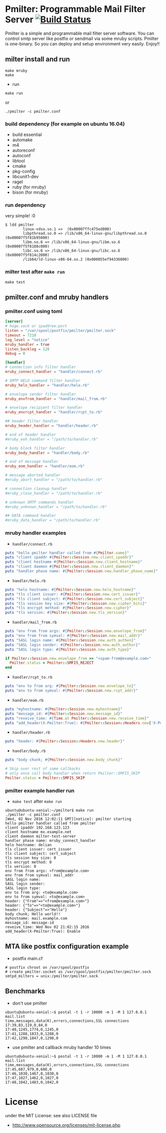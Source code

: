# Pmilter: Programmable Mail Filter Server [![Build Status](https://travis-ci.org/matsumoto-r/pmilter.svg?branch=master)](https://travis-ci.org/matsumoto-r/pmilter)

Pmilter is a simple and programmable mail filter server software. You can control smtp server like postfix or sendmail via some mruby scripts. Pmilter is one-binary. So you can deploy and setup environment very easily. Enjoy!!

## milter install and run

```
make mruby
make
```

- run

```
make run
```

or

```
./pmilter -c pmilter.conf
```

### build dependency (for example on ubuntu 16.04)

- build essential
- automake
- m4
- autoreconf
- autoconf
- libtool
- cmake
- pkg-config
- libcunit1-dev
- ragel
- ruby (for mruby)
- bison (for mruby)

### run dependency

very simple! :0

```
$ ldd pmilter
        linux-vdso.so.1 =>  (0x00007ffc475ed000)
        libpthread.so.0 => /lib/x86_64-linux-gnu/libpthread.so.0 (0x00007f5f81b95000)
        libm.so.6 => /lib/x86_64-linux-gnu/libm.so.6 (0x00007f5f8188c000)
        libc.so.6 => /lib/x86_64-linux-gnu/libc.so.6 (0x00007f5f814c2000)
        /lib64/ld-linux-x86-64.so.2 (0x000055ef94336000)
```

### milter test after `make run`

```
make test
```

## pmilter.conf and mruby handlers

### pmilter.conf using toml

```toml
[server]
# hoge.sock or ipaddree:port
listen = "/var/spool/postfix/pmilter/pmilter.sock"
timeout = 7210
log_level = "notice"
mruby_handler = true
listen_backlog = 128
debug = 0

[handler]
# connection info filter handler
mruby_connect_handler = "handler/connect.rb"

# SMTP HELO command filter handler
mruby_helo_handler = "handler/helo.rb"

# envelope sender filter handler
mruby_envfrom_handler = "handler/mail_from.rb"

# envelope recipient filter handler
mruby_envrcpt_handler = "handler/rcpt_to.rb"

## header filter handler
mruby_header_handler = "handler/header.rb"

# end of header handler
#mruby_eoh_handler = "/path/to/handler.rb"

# body block filter handler
mruby_body_handler = "handler/body.rb"

# end of message handler
mruby_eom_handler = "handler/eom.rb"

# message aborted handler
#mruby_abort_handler = "/path/to/handler.rb"

# connection cleanup handler
#mruby_close_handler = "/path/to/handler.rb"

# unknown SMTP commands handler
#mruby_unknown_handler = "/path/to/handler.rb"

## DATA command handler
#mruby_data_handler = "/path/to/handler.rb"
```

### mruby handler examples

- `handler/connect.rb`

```ruby
puts "hello pmilter handler called from #{Pmilter.name}"
puts "client ipaddr #{Pmilter::Session.new.client_ipaddr}"
puts "client hostname #{Pmilter::Session.new.client_hostname}"
puts "client daemon #{Pmilter::Session.new.client_daemon}"
puts "handler phase name: #{Pmilter::Session.new.handler_phase_name}"
```

- `handler/helo.rb`

```ruby
puts "helo hostname: #{Pmilter::Session.new.helo_hostname}"
puts "tls client issuer: #{Pmilter::Session.new.cert_issuer}"
puts "tls client subject: #{Pmilter::Session.new.cert_subject}"
puts "tls session key size: #{Pmilter::Session.new.cipher_bits}"
puts "tls encrypt method: #{Pmilter::Session.new.cipher}"
puts "tls version: #{Pmilter::Session.new.tls_version}"
```

- `handler/mail_from.rb`

```ruby
puts "env from from args: #{Pmilter::Session.new.envelope_from}"
puts "env from from symval: #{Pmilter::Session.new.mail_addr}"
puts "SASL login name: #{Pmilter::Session.new.auth_authen}"
puts "SASL login sender: #{Pmilter::Session.new.auth_author}"
puts "SASL login type: #{Pmilter::Session.new.auth_type}"

if Pmilter::Session.new.envelope_from == "<spam-from@example.com>"
  Pmilter.status = Pmilter::SMFIS_REJECT
end
```

- `handler/rcpt_to.rb`

```ruby
puts "env to from arg: #{Pmilter::Session.new.envelope_to}"
puts "env to from symval: #{Pmilter::Session.new.rcpt_addr}"
```

- `handler/eom.rb`

```ruby
puts "myhostname: #{Pmilter::Session.new.myhostname}"
puts "message_id: #{Pmilter::Session.new.message_id}"
puts "reveive_time: #{Time.at Pmilter::Session.new.receive_time}"
puts "add_header(X-Pmilter:True): #{Pmilter::Session::Headers.new['X-Pmilter'] = 'Enable'}"
```

- `handler/header.rb`

```ruby
puts "header: #{Pmilter::Session::Headers.new.header}"
```

- `handler/body.rb`

```ruby
puts "body chunk; #{Pmilter::Session.new.body_chunk}"

# Skip over rest of same callbacks
# only once call body handler when return Pmilter::SMFIS_SKIP
Pmilter.status = Pmilter::SMFIS_SKIP
```

### pmilter example handler run

- `make test` after `make run`

```
ubuntu@ubuntu-xenial:~/pmilter$ make run
./pmilter -c pmilter.conf
[Wed, 02 Nov 2016 12:02:11 GMT][notice]: pmilter starting
hello pmilter handler called from pmilter
client ipaddr 192.168.123.123
client hostname mx.example.net
client daemon milter-test-server
handler phase name: mruby_connect_handler
helo hostname: delian
tls client issuer: cert_issuer
tls client subject: cert_subject
tls session key size: 0
tls encrypt method: 0
tls version: 0
env from from args: <from@example.com>
env from from symval: mail_addr
SASL login name:
SASL login sender:
SASL login type:
env to from arg: <to@example.com>
env to from symval: <to@example.com>
header: {"From"=>"<from@example.com>"}
header: {"To"=>"<to@example.com>"}
header: {"Subject"=>"Hello"}
body chunk; Hello world!!
myhostname: mail.example.com
message_id: message-id
reveive_time: Wed Nov 02 21:02:15 2016
add_header(X-Pmilter:True): Enable
```

## MTA like postfix configuration example

- postfix main.cf

```
# postfix chroot on /var/spool/postfix
# create pmilter.socket as /var/spool/postfix/pmilter/pmilter.sock
smtpd_milters = unix:/pmilter/pmilter.sock
```

## Benchmarks

- don't use pmilter

```
ubuntu@ubuntu-xenial:~$ postal -t 1 -r 10000 -m 1 -M 1 127.0.0.1 mail.list
time,messages,data(K),errors,connections,SSL connections
17:39,83,119,0,84,0
17:40,1245,1774,0,1245,0
17:41,1288,1833,0,1288,0
17:42,1298,1847,0,1298,0
```

- use pmilter and callback mruby handler 10 times

```
ubuntu@ubuntu-xenial:~$ postal -t 1 -r 10000 -m 1 -M 1 127.0.0.1 mail.list
time,messages,data(K),errors,connections,SSL connections
17:45,687,979,0,688,0
17:46,1030,1467,0,1030,0
17:47,1027,1462,0,1027,0
17:48,1042,1483,0,1042,0
```

# License
under the MIT License: see also LICENSE file

* http://www.opensource.org/licenses/mit-license.php

